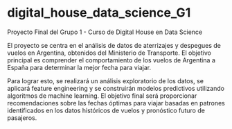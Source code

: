 # digital_house_data_science_G1
Proyecto Final del Grupo 1 - Curso de Digital House en Data Science

El proyecto se centra en el análisis de datos de aterrizajes y despegues de vuelos en Argentina, obtenidos del Ministerio de Transporte. El objetivo principal es comprender el comportamiento de los vuelos de Argentina a España para determinar la mejor fecha para viajar.

Para lograr esto, se realizará un análisis exploratorio de los datos, se aplicará feature engineering y se construirán modelos predictivos utilizando algoritmos de machine learning. El objetivo final será proporcionar recomendaciones sobre las fechas óptimas para viajar basadas en patrones identificados en los datos históricos de vuelos y pronóstico futuro de pasajeros.
